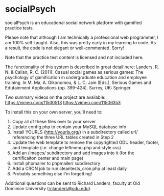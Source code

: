 socialPsych
===========

socialPsych is an educational social network platform with gamified practice tests.

Please note that although I am technically a professional web programmer, I am 100% self-taught.  Also, this was pretty early in my learning to code.  As a result, the code is not elegant or well-commented.  Sorry!

Note that the practice test content is licensed and not included here.

The functionality of this system is described in great detail here:
Landers, R. N. & Callan, R. C. (2011). Casual social games as serious games: The psychology of gamification in undergraduate education and employee training.  In M. Ma, A. Oikonomou, & L. C. Jain (Eds.), Serious Games and Edutainment Applications (pp. 399-424). Surrey, UK: Springer. 

Two summary videos on the project are available:
https://vimeo.com/11500513
https://vimeo.com/11506353

To install this on your own server, you'll need to:
1) Copy all of these files over to your server
2) Update config.php to contain your MySQL database info
3) Install YOURLS (http://yourls.org/) in a subdirectory called url/ referencing the three URL tables created in Step 2
4) Update the web template to remove the copyrighted ODU header, footer, and template (i.e. change leftmenu.php and style.css)
5) Add an /images/ subdirectory and add images into it (for the certificaiton center and main page)
6) Install phpmailer to phpmailer/ subdirectory
7) Add a CRON job to run cleantests_cron.php at least daily
6) Probably something else I'm forgetting!

Additional questions can be sent to Richard Landers, faculty at Old Dominion University (rnlanders@odu.edu).

